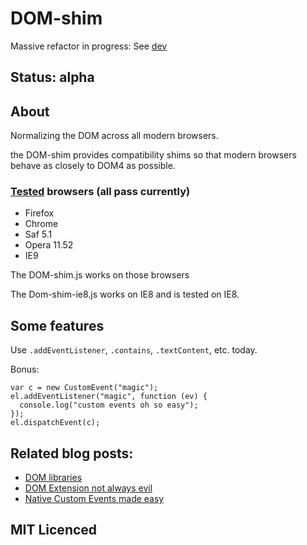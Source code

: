 # DOM-shim

Massive refactor in progress: See [dev][40]

## Status: alpha

## About

Normalizing the DOM across all modern browsers.

the DOM-shim provides compatibility shims so that modern browsers behave as closely to DOM4 as possible.

### [Tested][3] browsers (all pass currently)

 - Firefox 
 - Chrome
 - Saf 5.1
 - Opera 11.52
 - IE9

The DOM-shim.js works on those browsers

The Dom-shim-ie8.js works on IE8 and is tested on IE8.

## Some features

Use `.addEventListener`, `.contains`, `.textContent`, etc. today.

Bonus:

    var c = new CustomEvent("magic");
    el.addEventListener("magic", function (ev) {
      console.log("custom events oh so easy");
    });
    el.dispatchEvent(c);

## Related blog posts:

 - [DOM libraries][30]
 - [DOM Extension not always evil][31]
 - [Native Custom Events made easy][32]

## MIT Licenced

  [3]: http://raynos.github.com/DOM-shim/test/test.html

  [29]: https://github.com/Raynos/DOM-shim/wiki
  [30]: http://raynos.org/blog/10/DOM-Libraries
  [31]: http://raynos.org/blog/8/DOM-Extension-is-not-always-evil
  [32]: http://raynos.org/blog/11/Native-Custom-events-made-easy
  
  [40]: https://github.com/Raynos/DOM-shim/tree/dev
